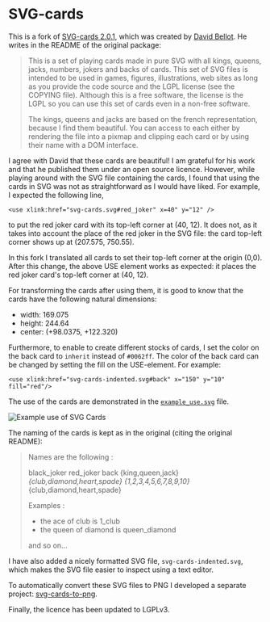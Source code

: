 SVG-cards
=========

This is a fork of [SVG-cards 2.0.1](http://svg-cards.sourceforge.net/), which
was created by [David Bellot](http://david.bellot.free.fr/). He writes in the
README of the original package:

> This is a set of playing cards made in pure SVG with all kings, queens,
> jacks, numbers, jokers and backs of cards. This set of SVG files is intended
> to be used in games, figures, illustrations, web sites as long as you
> provide the code source and the LGPL license (see the COPYING file).
> Although this is a free software, the license is the LGPL so you can use
> this set of cards even in a non-free software.
> 
> The kings, queens and jacks are based on the french representation, because
> I find them beautiful. You can access to each either by rendering the file
> into a pixmap and clipping each card or by using their name with a DOM
> interface.

I agree with David that these cards are beautiful! I am grateful for his work
and that he published them under an open source licence. However, while playing
around with the SVG file containing the cards, I found that using the cards in
SVG was not as straightforward as I would have liked. For example, I expected
the following line,

    <use xlink:href="svg-cards.svg#red_joker" x=40" y="12" />

to put the red joker card with its top-left corner at (40, 12). It does not,
as it takes into account the place of the red joker in the SVG file: the card
top-left corner shows up at (207.575, 750.55).

In this fork I translated all cards to set their top-left corner at the origin
(0,0). After this change, the above USE element works as expected: it places
the red joker card's top-left corner at (40, 12).

For transforming the cards after using them, it is good to know that the
cards have the following natural dimensions:

- width: 169.075
- height: 244.64
- center: (+98.0375, +122.320)

Furthermore, to enable to create different stocks of cards, I set the color on
the back card to `inherit` instead of `#0062ff`. The color of the back card can
be changed by setting the fill on the USE-element. For example:

    <use xlink:href="svg-cards-indented.svg#back" x="150" y="10" fill="red"/>

The use of the cards are demonstrated in the
[`example_use.svg`](https://raw.githubusercontent.com/htdebeer/SVG-cards/master/example_use.svg) file.

![Example use of SVG
Cards](https://raw.githubusercontent.com/htdebeer/SVG-cards/master/example_use.png)

The naming of the cards is kept as in the original (citing the original
README): 

> Names are the following :
> 
> black_joker red_joker back {king,queen,jack}_{club,diamond,heart,spade}
> {1,2,3,4,5,6,7,8,9,10}_{club,diamond,heart,spade}
> 
> Examples :
> - the ace of club is 1_club
> - the queen of diamond is queen_diamond
> 
> and so on...

I have also added a nicely formatted SVG file, `svg-cards-indented.svg`, which
makes the SVG file easier to inspect using a text editor.

To automatically convert these SVG files to PNG I developed a separate
project: [svg-cards-to-png](https://github.com/htdebeer/svg-cards-to-png).

Finally, the licence has been updated to LGPLv3.
